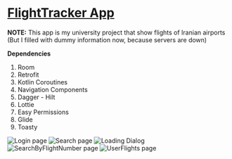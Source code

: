 # [FlightTracker App](https://github.com/amirdaryabak/FlightTracker.git)

**NOTE:** This app is my university project that show flights of Iranian airports (But I filled with dummy information now, because servers are down)

**Dependencies**
1. Room
2. Retrofit
3. Kotlin Coroutines
4. Navigation Components
5. Dagger - Hilt
6. Lottie
7. Easy Permissions
8. Glide
9. Toasty

![Login page](/screenshots/login.png?raw=true "Login")
![Search page](/screenshots/search.png?raw=true "Search")
![Loading Dialog](/screenshots/loading.png?raw=true "Loading")
![SearchByFlightNumber page](/screenshots/byflightnumber.png?raw=true "SearchByFlightNumber")
![UserFlights page](/screenshots/userflights.png?raw=true "UserFlights")